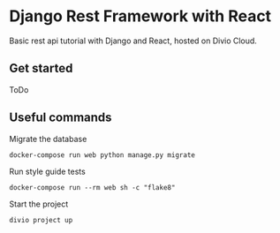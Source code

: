 # Django Rest Framework with React
Basic rest api tutorial with Django and React, hosted on Divio Cloud.

## Get started
ToDo

## Useful commands

Migrate the database
```
docker-compose run web python manage.py migrate
```

Run style guide tests
```
docker-compose run --rm web sh -c "flake8"
```

Start the project
```
divio project up
```